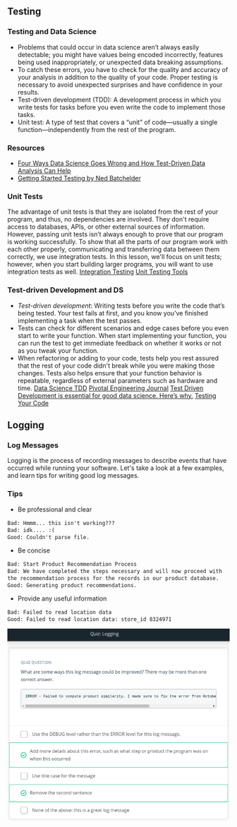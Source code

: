 ## Testing
### Testing and Data Science
* Problems that could occur in data science aren’t always easily detectable; you might have values being encoded incorrectly, features being used inappropriately, or unexpected data breaking assumptions.
* To catch these errors, you have to check for the quality and accuracy of your analysis in addition to the quality of your code. Proper testing is necessary to avoid unexpected surprises and have confidence in your results.
* Test-driven development (TDD): A development process in which you write tests for tasks before you even write the code to implement those tasks.
* Unit test: A type of test that covers a “unit” of code—usually a single function—independently from the rest of the program.
### Resources
* [Four Ways Data Science Goes Wrong and How Test-Driven Data Analysis Can Help](https://www.predictiveanalyticsworld.com/machinelearningtimes/four-ways-data-science-goes-wrong-and-how-test-driven-data-analysis-can-help/6947/)
* [Getting Started Testing by Ned Batchelder](https://speakerdeck.com/pycon2014/getting-started-testing-by-ned-batchelder?slide=13)
### Unit Tests
The advantage of unit tests is that they are isolated from the rest of your program, and thus, no dependencies are involved. They don't require access to databases, APIs, or other external sources of information. However, passing unit tests isn’t always enough to prove that our program is working successfully. To show that all the parts of our program work with each other properly, communicating and transferring data between them correctly, we use integration tests. In this lesson, we'll focus on unit tests; however, when you start building larger programs, you will want to use integration tests as well.
[Integration Testing](https://www.fullstackpython.com/integration-testing.html)
[Unit Testing Tools](https://docs.pytest.org/en/latest/getting-started.html)
### Test-driven Development and DS
* *Test-driven development*: Writing tests before you write the code that’s being tested. Your test fails at first, and you know you’ve finished implementing a task when the test passes.
* Tests can check for different scenarios and edge cases before you even start to write your function. When start implementing your function, you can run the test to get immediate feedback on whether it works or not as you tweak your function.
* When refactoring or adding to your code, tests help you rest assured that the rest of your code didn't break while you were making those changes. Tests also helps ensure that your function behavior is repeatable, regardless of external parameters such as hardware and time.
[Data Science TDD](https://www.linkedin.com/pulse/data-science-test-driven-development-sam-savage/)
[Pivotal Engineering Journal](https://tanzu.vmware.com/content/pivotal-engineering-journal)
[Test Driven Development is essential for good data science. Here’s why.](https://medium.com/uk-hydrographic-office/test-driven-development-is-essential-for-good-data-science-heres-why-db7975a03a44)
[Testing Your Code](https://docs.python-guide.org/writing/tests/)
## Logging
### Log Messages
Logging is the process of recording messages to describe events that have occurred while running your software. Let's take a look at a few examples, and learn tips for writing good log messages.
### Tips
* Be professional and clear
```
Bad: Hmmm... this isn't working???
Bad: idk.... :(
Good: Couldn't parse file.
```
* Be concise
```
Bad: Start Product Recommendation Process
Bad: We have completed the steps necessary and will now proceed with the recommendation process for the records in our product database.
Good: Generating product recommendations.
```
* Provide any useful information
```
Bad: Failed to read location data
Good: Failed to read location data: store_id 8324971
```
![logging](/screenshots/logging.png "quiz logging")

